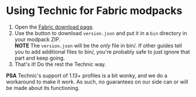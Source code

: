 # Using Technic for Fabric modpacks

1. Open the [Fabric download  page](https://fabricmc.net/use/?page=technic).
2. Use the button to download `version.json` and put it in a `bin`
   directory in your modpack ZIP.  
   **NOTE** The `version.json` will be the *only* file in bin/. If
   other guides tell you to add additional files to bin/, you're
   probably safe to just ignore that part and keep going.
3. That's it! Do the rest the Technic way.

**PSA** Technic's support of 1.13+ profiles is a bit wonky, and we do a
workaround to make it work. As such, no guarantees on our side can or
will be made about its functioning.
